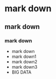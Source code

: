 # mark down

## mark down
### mark down
- mark down
- mark down1
- mark down2
- mark down3
- BIG DATA
